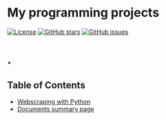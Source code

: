 # My programming projects

[![License](https://img.shields.io/badge/License-MIT-blue.svg)](https://opensource.org/licenses/MIT)
[![GitHub stars](https://img.shields.io/github/stars/samyborsos/samyborsos.github.io.svg)](https://github.com/samyborsos/samyborsos.github.io/stargazers)
[![GitHub issues](https://img.shields.io/github/issues/samyborsos/samyborsos.github.io.svg)](https://github.com/samyborsos/samyborsos.github.io/issues)



# .


## Table of Contents

- [Webscraping with Python](#webscraping-with-python)
- [Documents summary page](#documents-summary-page)
